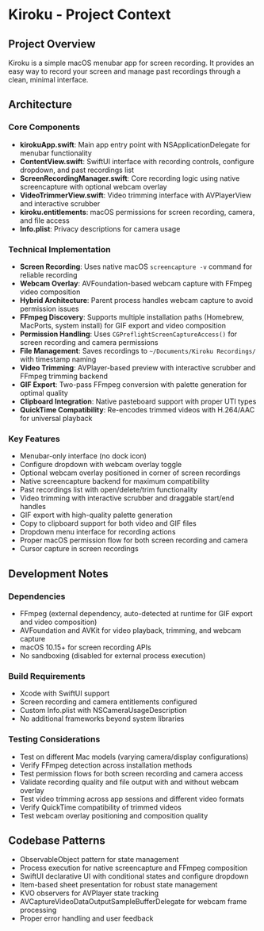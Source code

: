 # Kiroku - Project Context

## Project Overview
Kiroku is a simple macOS menubar app for screen recording. It provides an easy way to record your screen and manage past recordings through a clean, minimal interface.

## Architecture

### Core Components
- **kirokuApp.swift**: Main app entry point with NSApplicationDelegate for menubar functionality
- **ContentView.swift**: SwiftUI interface with recording controls, configure dropdown, and past recordings list
- **ScreenRecordingManager.swift**: Core recording logic using native screencapture with optional webcam overlay
- **VideoTrimmerView.swift**: Video trimming interface with AVPlayerView and interactive scrubber
- **kiroku.entitlements**: macOS permissions for screen recording, camera, and file access
- **Info.plist**: Privacy descriptions for camera usage

### Technical Implementation
- **Screen Recording**: Uses native macOS `screencapture -v` command for reliable recording
- **Webcam Overlay**: AVFoundation-based webcam capture with FFmpeg video composition
- **Hybrid Architecture**: Parent process handles webcam capture to avoid permission issues
- **FFmpeg Discovery**: Supports multiple installation paths (Homebrew, MacPorts, system install) for GIF export and video composition
- **Permission Handling**: Uses `CGPreflightScreenCaptureAccess()` for screen recording and camera permissions
- **File Management**: Saves recordings to `~/Documents/Kiroku Recordings/` with timestamp naming
- **Video Trimming**: AVPlayer-based preview with interactive scrubber and FFmpeg trimming backend
- **GIF Export**: Two-pass FFmpeg conversion with palette generation for optimal quality
- **Clipboard Integration**: Native pasteboard support with proper UTI types
- **QuickTime Compatibility**: Re-encodes trimmed videos with H.264/AAC for universal playback

### Key Features
- Menubar-only interface (no dock icon)
- Configure dropdown with webcam overlay toggle
- Optional webcam overlay positioned in corner of screen recordings
- Native screencapture backend for maximum compatibility
- Past recordings list with open/delete/trim functionality
- Video trimming with interactive scrubber and draggable start/end handles
- GIF export with high-quality palette generation
- Copy to clipboard support for both video and GIF files
- Dropdown menu interface for recording actions
- Proper macOS permission flow for both screen recording and camera
- Cursor capture in screen recordings

## Development Notes

### Dependencies
- FFmpeg (external dependency, auto-detected at runtime for GIF export and video composition)
- AVFoundation and AVKit for video playback, trimming, and webcam capture
- macOS 10.15+ for screen recording APIs
- No sandboxing (disabled for external process execution)

### Build Requirements
- Xcode with SwiftUI support
- Screen recording and camera entitlements configured
- Custom Info.plist with NSCameraUsageDescription
- No additional frameworks beyond system libraries

### Testing Considerations
- Test on different Mac models (varying camera/display configurations)
- Verify FFmpeg detection across installation methods
- Test permission flows for both screen recording and camera access
- Validate recording quality and file output with and without webcam overlay
- Test video trimming across app sessions and different video formats
- Verify QuickTime compatibility of trimmed videos
- Test webcam overlay positioning and composition quality

## Codebase Patterns
- ObservableObject pattern for state management
- Process execution for native screencapture and FFmpeg composition
- SwiftUI declarative UI with conditional states and configure dropdown
- Item-based sheet presentation for robust state management
- KVO observers for AVPlayer state tracking
- AVCaptureVideoDataOutputSampleBufferDelegate for webcam frame processing
- Proper error handling and user feedback